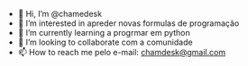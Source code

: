 - 👋 Hi, I’m @chamedesk
- 👀 I’m interested in  apreder novas formulas de programação
- 🌱 I’m currently learning  a progrmar em python
- 💞️ I’m looking to collaborate  com a comunidade 
- 📫 How to reach me  pelo e-mail: chamdesk@gmail.com

<!---
chamedesk/chamedesk is a ✨ special ✨ repository because its `README.md` (this file) appears on your GitHub profile.
You can click the Preview link to take a look at your changes.
--->
